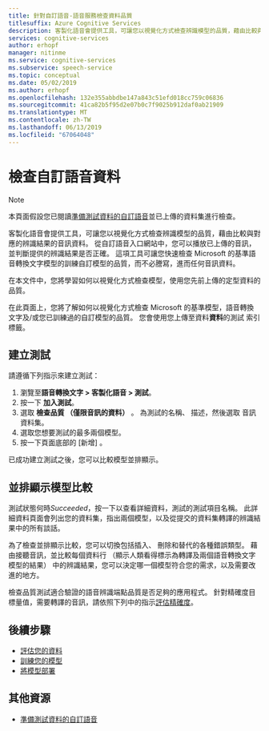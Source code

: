 ```yaml
---
title: 針對自訂語音-語音服務檢查資料品質
titlesuffix: Azure Cognitive Services
description: 客製化語音會提供工具，可讓您以視覺化方式檢查辨識模型的品質，藉由比較與對應的辨識結果的音訊資料。 從自訂語音入口網站中，您可以播放已上傳的音訊，並判斷提供的辨識結果是否正確。  這項工具可讓您快速檢查 Microsoft 的基準語音轉換文字模型的訓練自訂模型的品質，而不必謄寫，進而任何音訊資料。
services: cognitive-services
author: erhopf
manager: nitinme
ms.service: cognitive-services
ms.subservice: speech-service
ms.topic: conceptual
ms.date: 05/02/2019
ms.author: erhopf
ms.openlocfilehash: 132e355abbdbe147a843c51efd018cc759c06836
ms.sourcegitcommit: 41ca82b5f95d2e07b0c7f9025b912daf0ab21909
ms.translationtype: MT
ms.contentlocale: zh-TW
ms.lasthandoff: 06/13/2019
ms.locfileid: "67064048"
---
```

# <a name="inspect-custom-speech-data"></a>檢查自訂語音資料

> [!NOTE]
> 本頁面假設您已閱讀[準備測試資料的自訂語音](how-to-custom-speech-test-data.md)並已上傳的資料集進行檢查。

客製化語音會提供工具，可讓您以視覺化方式檢查辨識模型的品質，藉由比較與對應的辨識結果的音訊資料。 從自訂語音入口網站中，您可以播放已上傳的音訊，並判斷提供的辨識結果是否正確。 這項工具可讓您快速檢查 Microsoft 的基準語音轉換文字模型的訓練自訂模型的品質，而不必謄寫，進而任何音訊資料。

在本文件中，您將學習如何以視覺化方式檢查模型，使用您先前上傳的定型資料的品質。

在此頁面上，您將了解如何以視覺化方式檢查 Microsoft 的基準模型，語音轉換文字及/或您已訓練過的自訂模型的品質。 您會使用您上傳至資料**資料**的測試 索引標籤。

## <a name="create-a-test"></a>建立測試

請遵循下列指示來建立測試：

1. 瀏覽至**語音轉換文字 > 客製化語音 > 測試**。
2. 按一下 **加入測試**。
3. 選取 **檢查品質 （僅限音訊的資料）** 。 為測試的名稱、 描述，然後選取 音訊資料集。
4. 選取您想要測試的最多兩個模型。
5. 按一下頁面底部的 [新增]  。

已成功建立測試之後，您可以比較模型並排顯示。

## <a name="side-by-side-model-comparisons"></a>並排顯示模型比較

測試狀態何時*Succeeded*，按一下以查看詳細資料，測試的測試項目名稱。 此詳細資料頁面會列出您的資料集，指出兩個模型，以及從提交的資料集轉譯的辨識結果中的所有談話。

為了檢查並排顯示比較，您可以切換包括插入、 刪除和替代的各種錯誤類型。 藉由接聽音訊，並比較每個資料行 （顯示人類看得標示為轉譯及兩個語音轉換文字模型的結果） 中的辨識結果，您可以決定哪一個模型符合您的需求，以及需要改進的地方。

檢查品質測試適合驗證的語音辨識端點品質是否足夠的應用程式。  針對精確度目標量值，需要轉譯的音訊，請依照下列中的指示[評估精確度](how-to-custom-speech-evaluate-data.md)。

## <a name="next-steps"></a>後續步驟

* [評估您的資料](how-to-custom-speech-evaluate-data.md)
* [訓練您的模型](how-to-custom-speech-train-model.md)
* [將模型部署](how-to-custom-speech-deploy-model.md)

## <a name="additional-resources"></a>其他資源

* [準備測試資料的自訂語音](how-to-custom-speech-test-data.md)
